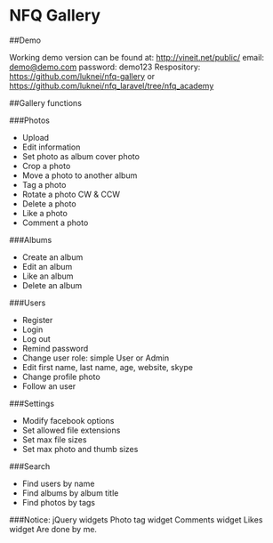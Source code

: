 # NFQ Gallery

##Demo

Working demo version can be found at:
http://vineit.net/public/
email: demo@demo.com
password: demo123
Respository:
https://github.com/luknei/nfq-gallery or 
https://github.com/luknei/nfq_laravel/tree/nfq_academy

##Gallery functions

###Photos
* Upload
* Edit information
* Set photo as album cover photo
* Crop a photo
* Move a photo to another album
* Tag a photo
* Rotate a photo CW & CCW
* Delete a photo
* Like a photo
* Comment a photo

###Albums
* Create an album
* Edit an album
* Like an album
* Delete an album

###Users
* Register
* Login
* Log out
* Remind password
* Change user role: simple User or Admin
* Edit first name, last name, age, website, skype
* Change profile photo
* Follow an user

###Settings
* Modify facebook options
* Set allowed file extensions
* Set max file sizes
* Set max photo and thumb sizes

###Search
* Find users by name
* Find albums by album title
* Find photos by tags

###Notice:
jQuery widgets
Photo tag widget
Comments widget
Likes widget
Are done by me.


